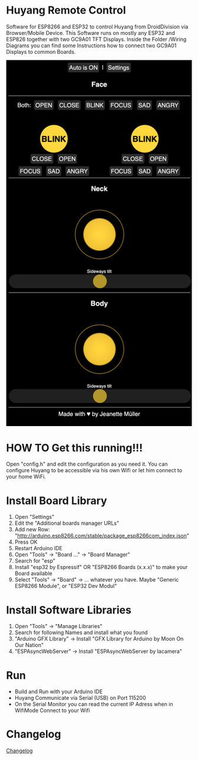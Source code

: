 # Huyang Remote Control
Software for ESP8266 and ESP32 to control Huyang from DroidDivision via Browser/Mobile Device.
This Software runs on mostly any ESP32 and ESP826 together with two GC9A01 TFT Displays. 
Inside the Folder /Wiring Diagrams you can find some Instructions how to connect two GC9A01 Displays to common Boards. 

![Preview of 1.6](img/1_7_preview1.png)

# HOW TO Get this running!!!
Open "config.h" and edit the configuration as you need it.
You can configure Huyang to be accessible via his own Wifi or let him connect to your home WiFi. 

# Install Board Library
1. Open "Settings"
2. Edit the "Additional boards manager URLs"
3. Add new Row: "http://arduino.esp8266.com/stable/package_esp8266com_index.json"
4. Press OK
5. Restart Arduino IDE
6. Open "Tools" -> "Board ..." -> "Board Manager"
7. Search for "esp"
8. Install "esp32 by Espressif" OR "ESP8266 Boards (x.x.x)" to make your Board available
9. Select "Tools" -> "Board" -> ... whatever you have. Maybe "Generic ESP8266 Module", or "ESP32 Dev Modul"

# Install Software Libraries
1. Open "Tools" -> "Manage Libraries"
2. Search for following Names and install what you found
3. "Arduino GFX Library" -> Install "GFX Library for Arduino by Moon On Our Nation"
4. "ESPAsyncWebServer" -> Install "ESPAsyncWebServer by Iacamera"

# Run
* Build and Run with your Arduino IDE
* Huyang Communicate via Serial (USB) on Port 115200
* On the Serial Monitor you can read the current IP Adress when in WifiMode Connect to your Wifi

# Changelog

[Changelog](changelog.md)


